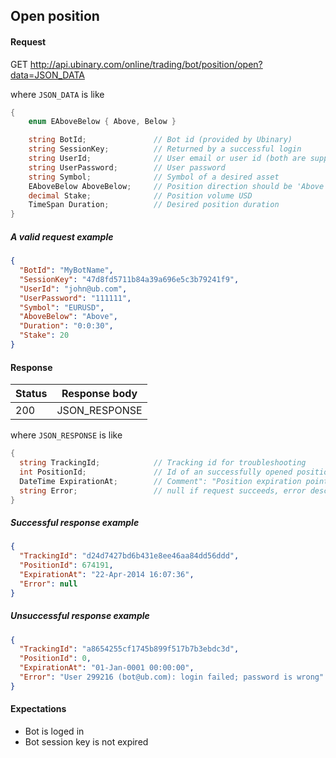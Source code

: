 ﻿## Open position

#### Request

GET http://api.ubinary.com/online/trading/bot/position/open?data=JSON_DATA

where `JSON_DATA` is like

```C#
{
    enum EAboveBelow { Above, Below }

    string BotId;               // Bot id (provided by Ubinary)
    string SessionKey;          // Returned by a successful login   
    string UserId;              // User email or user id (both are supported)
    string UserPassword;        // User password
    string Symbol;              // Symbol of a desired asset
    EAboveBelow AboveBelow;     // Position direction should be 'Above' or 'Below'
    decimal Stake;              // Position volume USD
    TimeSpan Duration;          // Desired position duration
}
```

##### A valid request example

```json
{
  "BotId": "MyBotName",
  "SessionKey": "47d8fd5711b84a39a696e5c3b79241f9",
  "UserId": "john@ub.com",
  "UserPassword": "111111",
  "Symbol": "EURUSD",
  "AboveBelow": "Above",
  "Duration": "0:0:30",
  "Stake": 20
}
```

#### Response

Status | Response body
-------|--------------
200    | JSON_RESPONSE

where `JSON_RESPONSE` is like

```C#
{
  string TrackingId;            // Tracking id for troubleshooting
  int PositionId;               // Id of an successfully opened position
  DateTime ExpirationAt;        // Comment": "Position expiration point
  string Error;                 // null if request succeeds, error description if request fails
}
```

##### Successful response example

```json
{
  "TrackingId": "d24d7427bd6b431e8ee46aa84dd56ddd",
  "PositionId": 674191,
  "ExpirationAt": "22-Apr-2014 16:07:36",
  "Error": null
}
```


##### Unsuccessful response example

```json
{
  "TrackingId": "a8654255cf1745b899f517b7b3ebdc3d",
  "PositionId": 0,
  "ExpirationAt": "01-Jan-0001 00:00:00",
  "Error": "User 299216 (bot@ub.com): login failed; password is wrong"
}
```


#### Expectations

- Bot is loged in
- Bot session key is not expired
